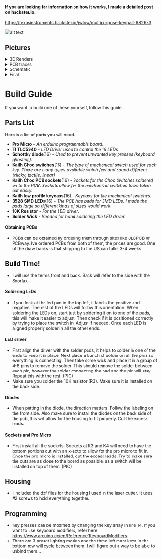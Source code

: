 
<h4> If you are looking for information on how it works, I made a detailed post on hackster.io. </h4> 

https://texasinstruments.hackster.io/jwlow/multipurpose-keypad-682653


![alt text](https://i.gyazo.com/83f4064b9b0d78ada4ea7b015f7d7ddd.jpg "top")

<h2> Pictures </h2>
<details><summary> 3D Renders </summary> 
 
![alt text](https://i.gyazo.com/d43b5fd12b36bb39a85464d7c94d60a3.png "top")
![alt text](https://i.gyazo.com/467492ff98c31ae9e84727753231b388.png "side")
</details>

<details><summary> PCB traces </summary> 
  
![alt text](https://i.gyazo.com/5db6f24fbbabc50d9381db6222e21120.png "pcb traces")
</details>

<details><summary> Schematic </summary> 
  
![alt text](https://i.gyazo.com/c49d5a83c74e05b01f7faae8bfd25376.png "schematic")
</details>

<details><summary> Final </summary> 
  
![alt text](https://i.gyazo.com/83f4064b9b0d78ada4ea7b015f7d7ddd.jpg "top")
![alt text](https://i.gyazo.com/b64d2baa040787c60e52b97e204d4b35.jpg "bottom")
</details>

<h1> Build Guide </h1>
If you want to build one of these yourself, follow this guide.

<h2> Parts List </h2>

  Here is a list of parts you will need.
  * __Pro Micro__ - _An arduino programmable board._
  * __TI TLC5940__ - _LED Driver used to control the 16 LEDs._
  * __Schottky diode__(16) - _Used to prevent unwanted key presses (keyboard ghosting)._
  * __Kailh Choc switches__(16) - _The type of mechanical switch used for each key. There are many types avaliable which feel and sound different (clicky, tactile, linear)_
  * __Kailh Choc PCB sockets__(16) - _Sockets for the Choc Switches soldered on to the PCB. Sockets allow for the mechanical switches to be taken out easily._
  * __Kailh low profile keycaps__(16) - _Keycaps for the mechanical switches._
  * __3528 SMD LEDs__(16) - _The PCB has pads for SMD LEDs, I made the pads large so different kinds of sizes would work._
  * __10K Resistor__ - _For the LED driver._
  * __Solder Wick__ - _Needed for hand soldering the LED driver._
  
  <h4> Obtaining PCBs </h4>
  
* PCBs can be obtained by ordering them through sites like JLCPCB or PCBway. Ive ordered PCBs from both of them, the prices are good. One of the draw backs is that shipping to the US can talke 3-4 weeks.
 
<h2> Build Time! </h2>

* I will use the terms front and back. Back will refer to the side with the Snorlax.

<h4> Soldering LEDs </h4>

* If you look at the led pad in the top left, it labels the positive and negative. The rest of the LEDs will follow this orientation. When soldering the LEDs on, start just by soldering it on to one of the pads, this will make it easier to adjust. Then check if it is positioned correctly by trying to place the switch in. Adjust if needed. Once each LED is aligned properly solder in all the other ends.
 
<h4> LED driver </h4>

* First align the driver with the solder pads, it helps to solder in one of the ends to keep it in place. Next place a bunch of solder on all the pins so everything is connecting. Then take some wick and place it in a group of 4-8 pins to remove the solder. This should remove the solder between each pin, however the solder connecting the pad and the pin will stay. Repeat this with the rest.
(PIC)
* Make sure you solder the 10K resistor (R3). Make sure it is installed on the back side.

<h4> Diodes </h4>

* When putting in the diode, the direction matters. Follow the labeling on the front side. Also make sure to install the diodes on the back side of the pcb, this will allow for the housing to fit properly. Cut the excess leads.

<h4> Sockets and Pro Micro </h4>

* First install all the sockets. Sockets at K3 and K4 will need to have the bottom portions cut with an x-acto to allow for the pro micro to fit in. Once the pro micro is installed, cut the excess leads. Try to make sure the cuts are as close to the board as possible, as a switch will be installed on top of them.
(PIC)

<h2> Housing </h2>

* I included the dxf files for the housing I used in the laser cutter. It uses #2 screws to hold everything together.

<h2> Programming </h2>

* Key presses can be modified by changing the key array in line 14. If you want to use keyboard modifiers, refer here https://www.arduino.cc/en/Reference/KeyboardModifiers.
* There are 3 preset lighting modes and the three left most keys in the bottom row will cycle between them. I will figure out a way to be able to unbind them...




